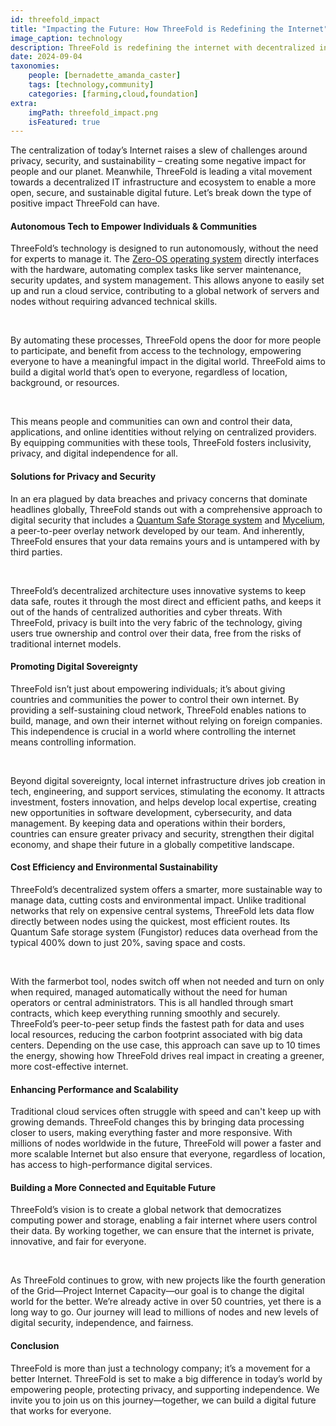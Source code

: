 ```yaml
---
id: threefold_impact
title: "Impacting the Future: How ThreeFold is Redefining the Internet"
image_caption: technology
description: ThreeFold is redefining the internet with decentralized infrastructure, boosting privacy, and sustainability, while empowering people and creating a more secure and equitable digital world.
date: 2024-09-04
taxonomies:
    people: [bernadette_amanda_caster]
    tags: [technology,community]
    categories: [farming,cloud,foundation]
extra:
    imgPath: threefold_impact.png
    isFeatured: true
---
```


The centralization of today’s Internet raises a slew of challenges around privacy, security, and sustainability – creating some negative impact for people and our planet. Meanwhile, ThreeFold is leading a vital movement towards a decentralized IT infrastructure and ecosystem to enable a more open, secure, and sustainable digital future. Let’s break down the type of positive impact ThreeFold can have.

#### Autonomous Tech to Empower Individuals & Communities
ThreeFold’s technology is designed to run autonomously, without the need for experts to manage it. The [Zero-OS operating system](https://threefold.info/tech/tech/zos_innovation.html) directly interfaces with the hardware, automating complex tasks like server maintenance, security updates, and system management. This allows anyone to easily set up and run a cloud service, contributing to a global network of servers and nodes without requiring advanced technical skills.

<br/>

By automating these processes, ThreeFold opens the door for more people to participate, and benefit from access to the technology, empowering everyone to have a meaningful impact in the digital world. ThreeFold aims to build a digital world that’s open to everyone, regardless of location, background, or resources.

<br/>

This means people and communities can own and control their data, applications, and online identities without relying on centralized providers. By equipping communities with these tools, ThreeFold fosters inclusivity, privacy, and digital independence for all.

#### Solutions for Privacy and Security
In an era plagued by data breaches and privacy concerns that dominate headlines globally, ThreeFold stands out with a comprehensive approach to digital security that includes a [Quantum Safe Storage system](https://threefold.info/tech/tech/zstor_innovation.html) and [Mycelium](https://threefold.info/tech/tech/mycelium_inno.html), a peer-to-peer overlay network developed by our team. And inherently, ThreeFold ensures that your data remains yours and is untampered with by third parties.

<br/>

ThreeFold’s decentralized architecture uses innovative systems to keep data safe, routes it through the most direct and efficient paths, and keeps it out of the hands of centralized authorities and cyber threats. With ThreeFold, privacy is built into the very fabric of the technology, giving users true ownership and control over their data, free from the risks of traditional internet models.

#### Promoting Digital Sovereignty
ThreeFold isn’t just about empowering individuals; it’s about giving countries and communities the power to control their own internet. By providing a self-sustaining cloud network, ThreeFold enables nations to build, manage, and own their internet without relying on foreign companies. This independence is crucial in a world where controlling the internet means controlling information.

<br/>

Beyond digital sovereignty, local internet infrastructure drives job creation in tech, engineering, and support services, stimulating the economy. It attracts investment, fosters innovation, and helps develop local expertise, creating new opportunities in software development, cybersecurity, and data management. By keeping data and operations within their borders, countries can ensure greater privacy and security, strengthen their digital economy, and shape their future in a globally competitive landscape.

#### Cost Efficiency and Environmental Sustainability
ThreeFold’s decentralized system offers a smarter, more sustainable way to manage data, cutting costs and environmental impact. Unlike traditional networks that rely on expensive central systems, ThreeFold lets data flow directly between nodes using the quickest, most efficient routes. Its Quantum Safe storage system (Fungistor) reduces data overhead from the typical 400% down to just 20%, saving space and costs.

<br/>

With the farmerbot tool, nodes switch off when not needed and turn on only when required, managed automatically without the need for human operators or central administrators. This is all handled through smart contracts, which keep everything running smoothly and securely. ThreeFold’s peer-to-peer setup finds the fastest path for data and uses local resources, reducing the carbon footprint associated with big data centers. Depending on the use case, this approach can save up to 10 times the energy, showing how ThreeFold drives real impact in creating a greener, more cost-effective internet.

#### Enhancing Performance and Scalability
Traditional cloud services often struggle with speed and can't keep up with growing demands. ThreeFold changes this by bringing data processing closer to users, making everything faster and more responsive. With millions of nodes worldwide in the future, ThreeFold will power a faster and more scalable Internet but also ensure that everyone, regardless of location, has access to high-performance digital services.

#### Building a More Connected and Equitable Future
ThreeFold’s vision is to create a global network that democratizes computing power and storage, enabling a fair internet where users control their data. By working together, we can ensure that the internet is private, innovative, and fair for everyone.

<br/>

As ThreeFold continues to grow, with new projects like the fourth generation of the Grid—Project Internet Capacity—our goal is to change the digital world for the better. We’re already active in over 50 countries, yet there is a long way to go. Our journey will lead to millions of nodes and new levels of digital security, independence, and fairness.

#### Conclusion
ThreeFold is more than just a technology company; it’s a movement for a better Internet. ThreeFold is set to make a big difference in today’s world by empowering people, protecting privacy, and supporting independence. We invite you to join us on this journey—together, we can build a digital future that works for everyone.
